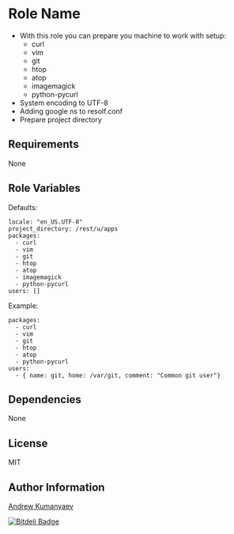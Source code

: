 Role Name
========

  - With this role you can prepare you machine to work with setup:
    - curl
    - vim
    - git
    - htop
    - atop
    - imagemagick
    - python-pycurl
  - System encoding to UTF-8
  - Adding google ns to resolf.conf
  - Prepare project directory

Requirements
------------

None

Role Variables
--------------

Defaults:

    locale: "en_US.UTF-8"
    project_directory: /rest/u/apps
    packages:
      - curl
      - vim
      - git
      - htop
      - atop
      - imagemagick
      - python-pycurl
    users: []

Example:

    packages:
      - curl
      - vim
      - git
      - htop
      - atop
      - python-pycurl
    users:
      - { name: git, home: /var/git, comment: "Common git user"}


Dependencies
------------

None

License
-------

MIT

Author Information
------------------

[Andrew Kumanyaev](http://github.com/zzet)


[![Bitdeli Badge](https://d2weczhvl823v0.cloudfront.net/zzet/ansible-common-role/trend.png)](https://bitdeli.com/free "Bitdeli Badge")

